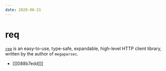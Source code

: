 ```yaml
---
date: 2020-06-21
---
```


# req

[`req`](https://hackage.haskell.org/package/req) is an easy-to-use, type-safe, expandable, high-level HTTP client library, written by the author of `megaparsec`.


* [[[088b7edd]]]

